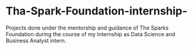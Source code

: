 # Tha-Spark-Foundation-internship-
Projects done under the mentorship and guidance of The Sparks Foundation during the course of my Internship as Data Science and Business Analyst intern.
